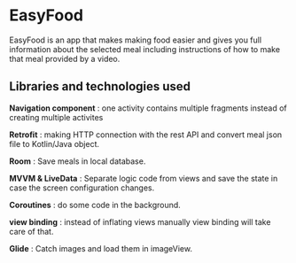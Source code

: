 # EasyFood
EasyFood is an app that makes making food easier and gives you full information about the selected meal including instructions of how to make that meal provided by a video.

## Libraries and technologies used
**Navigation component** : one activity contains multiple fragments instead of creating multiple activites

**Retrofit** : making HTTP connection with the rest API and convert meal json file to Kotlin/Java object.

**Room** : Save meals in local database.

**MVVM & LiveData** : Separate logic code from views and save the state in case the screen configuration changes.

**Coroutines** : do some code in the background.

**view binding** : instead of inflating views manually view binding will take care of that.

**Glide** : Catch images and load them in imageView.
